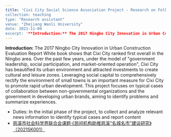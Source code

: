 ```yaml
---
title: 'Cixi City Social Science Association Project - Research on Folk Institutions Boosting the Construction of Cixi as a Famous City‘
collection: teaching
type: "Research assistant"
venue: "Zhejiang Wanli University"
date: 2021-11-09
excerpt: '**Introduction:** The 2017 Ningbo City Innovation in Urban Construction Evaluation Report White book shows that Cixi City ranked first overall in the Ningbo area. Over the past few years, under the model of "government leadership, social participation, and market-oriented operation", Cixi City has beautified its urban environment and attracted investments to create cultural and leisure zones. Leveraging social capital to comprehensively rectify the environment of small towns is an important measure for Cixi City to promote rapid urban development. This project focuses on typical cases of collaboration between non-governmental organizations and the government in developing urban brands, aiming to identify problems and summarize experiences. **_Duties: In the initial phase of the project, to collect and analyze relevant news information to identify typical cases and report content._**'
---
```


**Introduction:** The 2017 Ningbo City Innovation in Urban Construction Evaluation Report White book shows that Cixi City ranked first overall in the Ningbo area. Over the past few years, under the model of "government leadership, social participation, and market-oriented operation", Cixi City has beautified its urban environment and attracted investments to create cultural and leisure zones. Leveraging social capital to comprehensively rectify the environment of small towns is an important measure for Cixi City to promote rapid urban development. This project focuses on typical cases of collaboration between non-governmental organizations and the government in developing urban brands, aiming to identify problems and summarize experiences.

* Duties: In the initial phase of the project, to collect and analyze relevant news information to identify typical cases and report content
* [慈溪市社会科学界联合会课题·《民间机构助推慈溪“名城名市”建设研究》（2021SK001）](http://Elena6393.github.io/files/慈溪市社会科学界联合会课题·《民间机构助推慈溪“名城名市”建设研究》（2021SK001）.pdf)<br>


